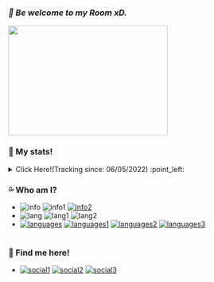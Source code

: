 ### **_🌊 Be welcome to my Room xD._**

<img align="center" src="https://i.imgur.com/E3aBiPa.gif" width="320" height="220">
  
### **🐳 My stats!**
</details>
  <details>
   <summary>Click Here!(Tracking since: 06/05/2022) :point_left:</summary>

   [![pingu014's GitHub stats](https://readme-github-stats-flame.vercel.app/api?username=controlado&card_width=495&hide_title=false&show_icons=true&count_private=true&include_all_commits=true&theme=github_dark&custom_title=pingu014's%20Github%20stats!%20)](https://github.com/pingu014)
  
   [![m6sser's wakatime](https://github-readme-stats.vercel.app/api/wakatime?username=89c5e1c8-9e67-43ef-bd0e-3ff9a4fde5e2&langs_count=6&range=all_time&theme=github_dark&custom_title=My%20Wakatime%20stats!%20:p%20)](https://github.com/m6sser)
  
   [![m6sser's streak](https://github-readme-streak-stats.herokuapp.com/?user=controlado&theme=github-dark-blue&date_format=n%2Fj%5B%2FY%5D&background=FFFFFFstroke=4F94EF&currStreakLabel=4F94EF&currStreakNum=505963&sideNums=4F94EF&sideLabels=4F94EF&border=DDDBDB&hide_dates=true)](https://github.com/m6sser) 
  </details>


### **💦 Who am I?**
- ![info](https://img.shields.io/static/v1?logo=ReverbNation&label=&message=Felipe%20Messer%20&labelColor=4f94ef&color=white&logoColor=white&style=flat)
  ![info1](https://img.shields.io/static/v1?logo=Google%20Maps&label=&message=Brazil&color=white&logoColor=white&style=flat&labelColor=4f94ef)
  [![info2](https://img.shields.io/static/v1?logo=Southwest%20Airlines&label=&message=Single&color=white&logoColor=white&style=flat&labelColor=4f94ef)](https://imgur.com/gallery/2cNfedV)
- ![lang](https://img.shields.io/static/v1?logo=Google%20Translate&label=&message=Idioms&color=white&logoColor=white&style=flat&labelColor=4f94ef)
  ![lang1](https://img.shields.io/static/v1?label=&message=Portuguese&color=white&logoColor=white&style=flat)
  ![lang2](https://img.shields.io/static/v1?label=&message=English&color=white&logoColor=white&style=flat)
- [![languages](https://img.shields.io/static/v1?logo=Python&label=&message=Python&color=white&logoColor=white&style=flat&labelColor=4f94ef)](https://www.python.org)
  [![languages1](https://img.shields.io/static/v1?logo=Kali%20Linux&label=&message=Kali%20Linux&color=white&logoColor=white&style=flat&labelColor=4f94ef)](https://www.kali.org)
  [![languages2](https://img.shields.io/static/v1?logo=Windows%2011&label=&message=Windows%2011&color=white&logoColor=white&style=flat&labelColor=4f94ef)](https://www.microsoft.com/pt-br/software-download/windows11)
  [![languages3](https://img.shields.io/static/v1?logo=visualstudiocode&label=&message=VSC&color=white&logoColor=white&style=flat&labelColor=4f94ef)](https://code.visualstudio.com/)

#

### **🐧 Find me here!**
- [![social1](https://img.shields.io/static/v1?logo=instagram&link=https://instagram.com/fmesser11&label=&message=fmesser11&color=white&logoColor=white&style=flat&labelColor=4f94ef)](https://instagram.com/fmesser11)
  [![social2](https://img.shields.io/static/v1?logo=GitHub&link=https://github.com/pingu014&label=&message=pingu014&color=white&logoColor=white&style=flat&labelColor=4f94ef)](https://github.com/pingu014)
  [![social3](https://img.shields.io/static/v1?logo=Discord&link=http://discordapp.com/users/pingu014&label=&message=pingu014&color=white&logoColor=white&style=flat&labelColor=4f94ef)](http://discordapp.com/users/pingu014)

#
